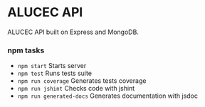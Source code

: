 ALUCEC API
==========

ALUCEC API built on Express and MongoDB.


### npm tasks

- ```npm start``` Starts server
- ```npm test``` Runs tests suite
- ```npm run coverage``` Generates tests coverage
- ```npm run jshint``` Checks code with jshint
- ```npm run generated-docs``` Generates documentation with jsdoc
